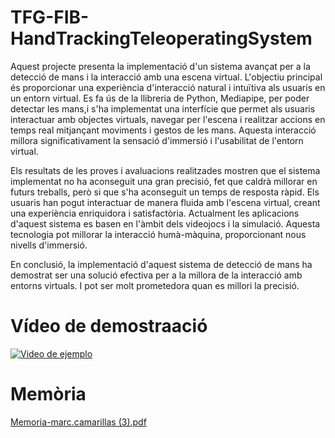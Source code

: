 # TFG-FIB-HandTrackingTeleoperatingSystem
Aquest projecte presenta la implementació d'un sistema avançat per a la detecció de mans i la interacció amb una escena virtual. L'objectiu principal és proporcionar una experiència d'interacció natural i intuïtiva als usuaris en un entorn virtual. Es fa ús de la llibreria de Python, Mediapipe, per poder detectar les mans,i s'ha implementat una interfície que permet als usuaris interactuar amb objectes virtuals, navegar per l'escena i realitzar accions en temps real mitjançant moviments i gestos de les mans. Aquesta interacció millora significativament la sensació d'immersió i l'usabilitat de l'entorn virtual.

Els resultats de les proves i avaluacions realitzades mostren que el sistema implementat no ha aconseguit una gran precisió, fet que caldrà millorar en futurs treballs, però si que s'ha aconseguit un temps de resposta ràpid. Els usuaris han pogut interactuar de manera fluida amb l'escena virtual, creant una experiència enriquidora i satisfactòria. Actualment les aplicacions d'aquest sistema es basen en l'àmbit dels videojocs i la simulació. Aquesta tecnologia pot millorar la interacció humà-màquina, proporcionant nous nivells d'immersió.

En conclusió, la implementació d'aquest sistema de detecció de mans ha demostrat ser una solució efectiva per a la millora de la interacció amb entorns virtuals. I pot ser molt prometedora quan es millori la precisió.   

# Vídeo de demostraació
[![Video de ejemplo](https://i.ytimg.com/an_webp/NJEDLqp6sXE/mqdefault_6s.webp?du=3000&sqp=CNiSx6QG&rs=AOn4CLDyAAep5lW5fusbqCtLUwcNNcPZUw)](https://www.youtube.com/watch?v=NJEDLqp6sXEhttps://www.youtube.com/watch?v=NJEDLqp6sXE)

# Memòria
[Memoria-marc.camarillas (3).pdf](https://github.com/mcamarillas/TFG-FIB-HandTrackingTeleoperatingSystem/files/11803440/Memoria-marc.camarillas.3.pdf)
